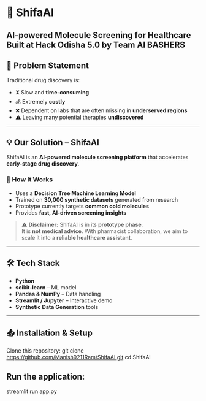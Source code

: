 # 🧪 ShifaAI
**AI-powered Molecule Screening for Healthcare**  
Built at **Hack Odisha 5.0** by **Team AI BASHERS**  
---
## 🚨 Problem Statement
Traditional drug discovery is:
- ⏳ Slow and **time-consuming**  
- 💰 Extremely **costly**  
- ❌ Dependent on labs that are often missing in **underserved regions**  
- ⚠️ Leaving many potential therapies **undiscovered**  
---
## 💡 Our Solution – ShifaAI
ShifaAI is an **AI-powered molecule screening platform** that accelerates **early-stage drug discovery**.
### 🔬 How It Works
- Uses a **Decision Tree Machine Learning Model**  
- Trained on **30,000 synthetic datasets** generated from research  
- Prototype currently targets **common cold molecules**  
- Provides **fast, AI-driven screening insights**  
> ⚠️ **Disclaimer:** ShifaAI is in its **prototype phase**.  
It is **not medical advice**. With pharmacist collaboration, we aim to scale it into a **reliable healthcare assistant**.  
---
## 🛠️ Tech Stack
- **Python**  
- **scikit-learn** – ML model  
- **Pandas & NumPy** – Data handling  
- **Streamlit / Jupyter** – Interactive demo  
- **Synthetic Data Generation** tools  
---
## 📥 Installation & Setup

Clone this repository:
git clone https://github.com/Manish9211Ram/ShifaAI.git
cd ShifaAI
## Run the application:
streamlit run app.py



